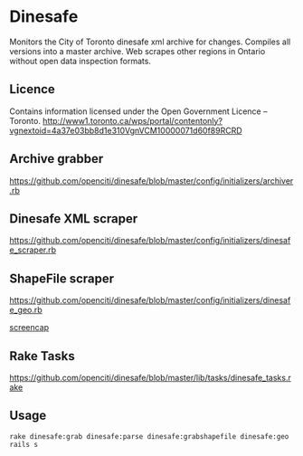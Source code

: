 Dinesafe
===

Monitors the City of Toronto dinesafe xml archive for changes.
Compiles all versions into a master archive.
Web scrapes other regions in Ontario without open data inspection formats.

Licence
---
Contains information licensed under the Open Government Licence – Toronto.
http://www1.toronto.ca/wps/portal/contentonly?vgnextoid=4a37e03bb8d1e310VgnVCM10000071d60f89RCRD

Archive grabber
---
https://github.com/openciti/dinesafe/blob/master/config/initializers/archiver.rb


Dinesafe XML scraper
---
https://github.com/openciti/dinesafe/blob/master/config/initializers/dinesafe_scraper.rb

ShapeFile scraper
---
https://github.com/openciti/dinesafe/blob/master/config/initializers/dinesafe_geo.rb

[screencap](https://raw.githubusercontent.com/openciti/dinesafe/master/app/assets/images/dev_screenshots/geo.png)

Rake Tasks
---
https://github.com/openciti/dinesafe/blob/master/lib/tasks/dinesafe_tasks.rake

Usage
---

    rake dinesafe:grab dinesafe:parse dinesafe:grabshapefile dinesafe:geo
    rails s
